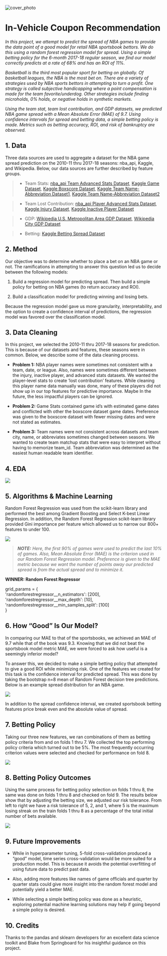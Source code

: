 ![cover_photo](./readme_files/nba_logo.jpeg)
# In-Vehicle Coupon Recommendation

*In this project, we attempt to predict the spread of NBA games to provide the data point of a good model for retail NBA sportsbook bettors. We do this using a random forest regression model for spread. Using a simple betting policy for the 6-month 2017-18 regular season, we find our model correctly predicts at a rate of 68% and has an ROI of 11%.*

*Basketball is the third most popular sport for betting on globally. Of basketball leagues, the NBA is the most bet on. There are a variety of strategies used by NBA sports bettors in attempting to turn a profit. One strategy is called subjective handicapping where a point compensation is made for the team favorite/underdog. Other strategies include finding microholds, 0% holds, or negative holds in synthetic markets.*

*Using the team stat, team lost contribution, and GDP datasets, we predicted NBA game spread with a Mean Absolute Error (MAE) of 9.7. Using confidence intervals for spread and betting data, a simple betting policy is made. Metrics such as betting accuracy, ROI, and risk of bankruptcy are observed.*

## 1. Data

Three data sources are used to aggregate a dataset for the NBA game spread prediction on the 2010-11 thru 2017-18 seasons: nba_api, Kaggle, and Wikipedia. Below, our data sources are further described by feature groups.


> * Team Stats: [nba_api Team Advanced Stats Dataset](https://github.com/swar/nba_api), [Kaggle Game Dataset](https://www.kaggle.com/nathanlauga/nba-games?select=games.csv), [Kaggle Boxscore Dataset](https://www.kaggle.com/ehallmar/nba-historical-stats-and-betting-data?select=nba_games_all.csv), [Kaggle Team Name-Abbreviation Dataset1](https://www.kaggle.com/nathanlauga/nba-games?select=teams.csv), [Kaggle Team Name-Abbreviation Dataset2](https://www.kaggle.com/gabrielmanfredi/nba-retro-1995-to-2000-full-basketball-datasets)


> * Team Lost Contribution: [nba_api Player Advanced Stats Dataset](https://github.com/swar/nba_api), [Kaggle Injury Dataset](https://www.kaggle.com/ghopkins/nba-injuries-2010-2018), [Kaggle Inactive Player Dataset](https://www.kaggle.com/wyattowalsh/basketball) 


> * GDP: [Wikipedia U.S. Metropolitan Area GDP Dataset](https://en.wikipedia.org/wiki/List_of_U.S._metropolitan_areas_by_GDP), [Wikipedia City GDP Dataset](https://en.wikipedia.org/wiki/List_of_cities_by_GDP)


> * Betting: [Kaggle Betting Spread Dataset](https://www.kaggle.com/ehallmar/nba-historical-stats-and-betting-data?select=nba_betting_spread.csv)


## 2. Method

Our objective was to determine whether to place a bet on an NBA game or not. The ramifications in attempting to answer this question led us to decide between the following models:


1. Build a regression model for predicting spread. Then build a simple policy for betting on NBA games (to return accuracy and ROI).

2. Build a classification model for predicting winning and losing bets.

Because the regression model gave us more granularity, interpretability, and the option to create a confidence interval of predictions, the regression model was favored over the classification model.



## 3. Data Cleaning 

In this project, we selected the 2010-11 thru 2017-18 seasons for prediction. This is because of our datasets and features, these seasons were in common. Below, we describe some of the data cleaning process.

* **Problem 1:** NBA player names were sometimes not consistent with a team, date, or league. Also, names were sometimes different between the injury, inactive player,  and advanced stats datasets. We wanted the player-level stats to create ‘lost contribution’ features. While cleaning this player name data manually was done, many of these players did not show up in our top features for predictive importance. Maybe In the future, the less impactful players can be ignored.

* **Problem 2:** Game Stats contained game id’s with estimated game dates and conflicted with other the boxscore dataset game dates. Preference was given to the boxscore dataset with fewer missing dates and were not stated as estimates.

* **Problem 3:** Team names were not consistent across datasets and team city, name, or abbreviates sometimes changed between seasons. We wanted to create team matchup stats that were easy to interpret without having to memorize team_id. Team abbreviation was determined as the easiest human readable team identifier. 


## 4. EDA


![](./readme_files/spread_distribution.png)


## 5. Algorithms & Machine Learning


Random Forest Regression was used from the scikit-learn library and performed the best among Gradient Boosting and Select K-best Linear Regression. In addition, the Random Forest Regression scikit-learn library provided Gini importance per feature which allowed us to narrow our 800+ features to under 100.  


![](./readme_files/metrics.png)

>***NOTE:** Here, the first 90% of games were used to predict the last 10% of games. Also, Mean Absolute Error (MAE) is the criterion used in our Random Forest Regression model. Preference is given to the MAE metric because we want the number of points away our predicted spread is from the actual spread and to minimize it.*



**WINNER: Random Forest Regressor**

grid_params = {<br />
        'randomforestregressor__n_estimators': [200],<br />
        'randomforestregressor__max_depth': [10],<br />
        'randomforestregressor__min_samples_split': [100]<br />
}


## 6. How “Good” Is Our Model?


In comparing our MAE to that of the sportsbooks, we achieved an MAE of 9.7 while that of the book was 9.3. Knowing that we did not beat the sportsbook model metric MAE, we were forced to ask how useful is a seemingly inferior model?

To answer this, we decided to make a simple betting policy that attempted to give a good ROI while minimizing risk. One of the features we created for this task is the confidence interval for predicted spread. This was done by taking the bootstrap n=8 mean of Random Forest decision tree predictions. Below is an example spread distribution for an NBA game.


![](./readme_files/bootstrap_n8_decision_tree_spread_prediction_density_plot_v2.png)

In addition to the spread confidence interval, we created sportsbook betting features  price break even and the absolute value of spread.



## 7. Betting Policy

Taking our three new features, we ran combinations of them as betting policy criteria from and on folds 1 thru 7. We collected the top performing policy criteria which turned out to be 5%. The most frequently occurring criterion values were selected and checked for performance on fold 8.
 
![](./readme_files/tscv9_train_test2.png)



## 8. Betting Policy Outcomes


Using the same process for betting policy selection on folds 1 thru 8, the same was done on folds 1 thru 8 and checked on fold 9. The results below show that by adjusting the betting size, we adjusted our risk tolerance. From left to right we have a risk tolerance of 5, 2, and 1, where 5 is the maximum losing streak on the train folds 1 thru 8 as a percentage of the total initial number of bets available.

![](./readme_files/betting_policy_results.png)

## 9. Future Improvements

* While in hyperparameter tuning, 5-fold cross-validation produced a “good” model, time series cross-validation would be more suited for a production model. This is because it avoids the potential overfitting of using future data to predict past data. 

* Also, adding more features like names of game officials and quarter by quarter stats could give more insight into the random forest model and potentially yield a better MAE.

* While selecting a simple betting policy was done as a heuristic, exploring potential machine learning solutions may help if going beyond a simple policy is desired.

## 10. Credits

Thanks to the pandas and sklearn developers for an excellent data science toolkit and Blake from Springboard for his insightful guidance on this project.
